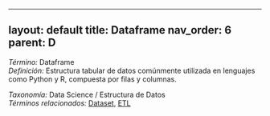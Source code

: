 
---
layout: default
title: Dataframe
nav_order: 6
parent: D
---

*Término:* Dataframe  
*Definición:* Estructura tabular de datos comúnmente utilizada en lenguajes como Python y R, compuesta por filas y columnas.

*Taxonomía:* Data Science / Estructura de Datos  
*Términos relacionados:* [Dataset](https://maleniski.github.io/diccionario-angl-tec-mx/docs/alfabeticamente/D/dataset/), [ETL](https://maleniski.github.io/diccionario-angl-tec-mx/docs/alfabeticamente/E/etl/)
